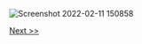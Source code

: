 ![Screenshot 2022-02-11 150858](https://user-images.githubusercontent.com/55657279/153580604-e2eec299-0e56-4e4f-806f-50b807e9a42f.png)

[Next >>](/1_installing_Linux/8.md)
